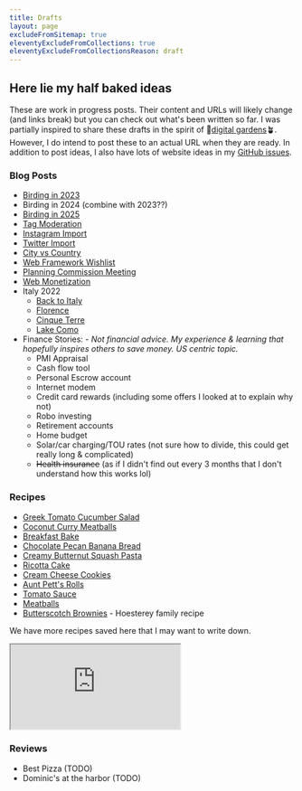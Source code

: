 ```yaml
---
title: Drafts
layout: page
excludeFromSitemap: true
eleventyExcludeFromCollections: true
eleventyExcludeFromCollectionsReason: draft
---
```


## Here lie my half baked ideas

These are work in progress posts.
Their content and URLs will likely change (and links break) but you can check out what's been written so far.
I was partially inspired to share these drafts in the spirit of 🌱[digital gardens](https://maggieappleton.com/garden-history)🪴.
However, I do intend to post these to an actual URL when they are ready.
In addition to post ideas, I also have lots of website ideas in my [GitHub issues](https://github.com/aciccarello/ciccarello.me/issues).

### Blog Posts

- [Birding in 2023](./birding-in-2023)
- Birding in 2024 (combine with 2023??)
- [Birding in 2025](./birding-in-2025/)
- [Tag Moderation](./tag-moderation)
- [Instagram Import](./instagram-import)
- [Twitter Import](/blog/2024/04/07/twitter-import/)
- [City vs Country](./city-vs-country)
- [Web Framework Wishlist](./web-framework-wishlist)
- [Planning Commission Meeting](./planning-commission)
- [Web Monetization](./web-monetization/)
- Italy 2022
  - [Back to Italy](./back-to-italy/)
  - [Florence](./florence/)
  - [Cinque Terre](./cinque-terre/)
  - [Lake Como](./lake-como/)
- Finance Stories: - _Not financial advice. My experience & learning that hopefully inspires others to save money. US centric topic._
    - PMI Appraisal 
    - Cash flow tool
    - Personal Escrow account 
    - Internet modem
    - Credit card rewards (including some offers I looked at to explain why not)
    - Robo investing
    - Retirement accounts 
    - Home budget
    - Solar/car charging/TOU rates (not sure how to divide, this could get really long & complicated)
    - ~~Health insurance~~ (as if I didn't find out every 3 months that I don't understand how this works lol)

### Recipes

- [Greek Tomato Cucumber Salad](/recipes/2022/05/27/greek-tomato-cucumber-salad/)
- [Coconut Curry Meatballs](/recipes/2021/05/21/coconut-curry-meatballs/)
- [Breakfast Bake](./breakfast-bake/)
- [Chocolate Pecan Banana Bread](/recipes/2022/05/06/chocolate-pecan-banana-bread/)
- [Creamy Butternut Squash Pasta](/drafts/squash-pasta/)
- [Ricotta Cake](./ricotta-cake/)
- [Cream Cheese Cookies](./cream-cheese-cookies/)
- [Aunt Pett's Rolls](./petts-rolls/)
- [Tomato Sauce](./marinara-sauce/)
- [Meatballs](./meatballs/)
- [Butterscotch Brownies](./butterscotch-brownies) - Hoesterey family recipe

We have more recipes saved here that I may want to write down.

<iframe src="https://docs.google.com/spreadsheets/d/e/2PACX-1vRBHbp4VLAH-jFzoCOgkPYV2dgVcsg48q5H5dbKodsxaQmgzpv1qB3WlMLINoLnZddGmdLNKG6scCV2/pubhtml?widget=true&amp;headers=false"></iframe>

### Reviews

- Best Pizza (TODO)
- Dominic's at the harbor (TODO)
